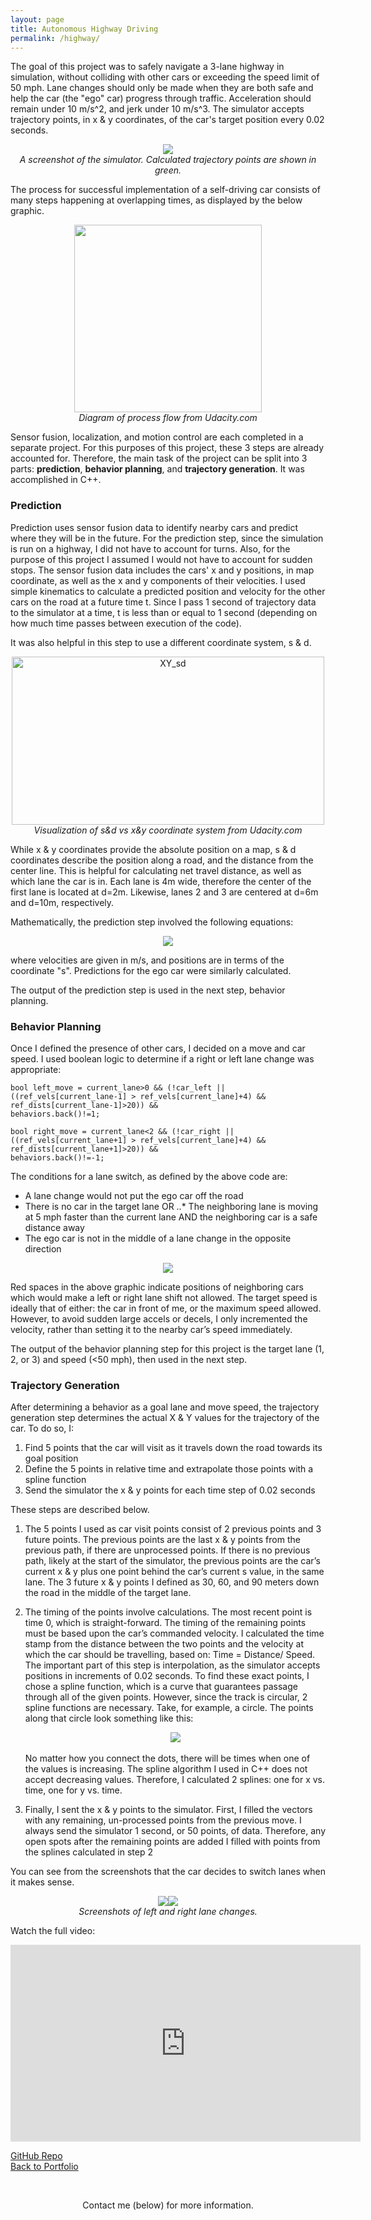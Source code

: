 ```yaml
---
layout: page
title: Autonomous Highway Driving
permalink: /highway/
---
```

The goal of this project was to safely navigate a 3-lane highway in simulation, without colliding with other cars or exceeding the speed limit of 50 mph. Lane changes should only be made when they are both safe and help the car (the "ego" car) progress through traffic. Acceleration should remain under 10 m/s^2, and jerk under 10 m/s^3. The simulator accepts trajectory points, in x & y coordinates, of the car's target position every 0.02 seconds.

<center><img src="https://i.ibb.co/LhpM5jD/HWDriving-Trajectory.png"></center>
<center><i>A screenshot of the simulator. Calculated trajectory points are shown in green.</i></center>

The process for successful implementation of a self-driving car consists of many steps happening at overlapping times, as displayed by the below graphic.

<center><img src="https://i.ibb.co/qJyNHLS/Process-overview.png" width="300"></center>
<center><i>Diagram of process flow from Udacity.com</i></center>

Sensor fusion, localization, and motion control are each completed in a separate project. For this purposes of this project, these 3 steps are already accounted for.
Therefore, the main task of the project can be split into 3 parts: <b>prediction</b>, <b>behavior planning</b>, and <b>trajectory generation</b>. It was accomplished in C++.

### Prediction
Prediction uses sensor fusion data to identify nearby cars and predict where they will be in the future. For the prediction step, since the simulation is run on a highway, I did not have to account for turns. Also, for the purpose of this project I assumed I would not have to account for sudden stops. The sensor fusion data includes the cars' x and y positions, in map coordinate, as well as the x and y components of their velocities. I used simple kinematics to calculate a predicted position and velocity for the other cars on the road at a future time t. Since I pass 1 second of trajectory data to the simulator at a time, t is less than or equal to 1 second (depending on how much time passes between execution of the code). 

It was also helpful in this step to use a different coordinate system, s & d. 

<center><img src="https://live.staticflickr.com/65535/47955424321_06b97d9469.jpg" width="500" height="269" alt="XY_sd"></center>
<center><i>Visualization of s&d vs x&y coordinate system from Udacity.com</i></center>

While x & y coordinates provide the absolute position on a map, s & d coordinates describe the position along a road, and the distance from the center line. This is helpful for calculating net travel distance, as well as which lane the car is in. Each lane is 4m wide, therefore the center of the first lane is located at d=2m. Likewise, lanes 2 and 3 are centered at d=6m and d=10m, respectively.

Mathematically, the prediction step involved the following equations:
<center><img src="https://live.staticflickr.com/65535/47955520731_3d1085bd24.jpg"></center>

where velocities are given in m/s, and positions are in terms of the coordinate "s". Predictions for the ego car were similarly calculated.

The output of the prediction step is used in the next step, behavior planning.

### Behavior Planning
Once I defined the presence of other cars, I decided on a move and car speed. I used boolean logic to determine if a right or left lane change was appropriate:

<code>bool left_move = current_lane>0 && (!car_left || ((ref_vels[current_lane-1] > ref_vels[current_lane]+4) && ref_dists[current_lane-1]>20)) && behaviors.back()!=1;</code>

<code>bool right_move = current_lane<2 && (!car_right || ((ref_vels[current_lane+1] > ref_vels[current_lane]+4) && ref_dists[current_lane+1]>20)) && behaviors.back()!=-1;</code>

The conditions for a lane switch, as defined by the above code are:
* A lane change would not put the ego car off the road
* There is no car in the target lane OR 
..* The neighboring lane is moving at 5 mph faster than the current lane AND the neighboring car is a safe distance away
* The ego car is not in the middle of a lane change in the opposite direction

<center><img src="https://i.ibb.co/YQ2XdFL/Behavior-Planning.jpg"></center>

Red spaces in the above graphic indicate positions of neighboring cars which would make a left or right lane shift not allowed. The target speed is ideally that of either: the car in front of me, or the maximum speed allowed. However, to avoid sudden large accels or decels, I only incremented the velocity, rather than setting it to the nearby car’s speed immediately.

The output of the behavior planning step for this project is the target lane (1, 2, or 3) and speed (<50 mph), then used in the next step.

### Trajectory Generation
After determining a behavior as a goal lane and move speed, the trajectory generation step determines the actual X & Y values for the trajectory of the car. To do so, I:

1. Find 5 points that the car will visit as it travels down the road towards its goal position
2. Define the 5 points in relative time and extrapolate those points with a spline function
3. Send the simulator the x & y points for each time step of 0.02 seconds

These steps are described below.

1. The 5 points I used as car visit points consist of 2 previous points and 3 future points. The previous points are the last x & y points from the previous path, if there are unprocessed points. If there is no previous path, likely at the start of the simulator, the previous points are the car’s current x & y plus one point behind the car’s current s value, in the same lane. The 3 future x & y points I defined as 30, 60, and 90 meters down the road in the middle of the target lane.

2. The timing of the points involve calculations. The most recent point is time 0, which is straight-forward. The timing of the remaining points must be based upon the car’s commanded velocity. I calculated the time stamp from the distance between the two points and the velocity at which the car should be travelling, based on: Time = Distance/ Speed. <br>The important part of this step is interpolation, as the simulator accepts positions in increments of 0.02 seconds. To find these exact points, I chose a spline function, which is a curve that guarantees passage through all of the given points. However, since the track is circular, 2 spline functions are necessary. Take, for example, a circle. The points along that circle look something like this:<br><center><img src="https://live.staticflickr.com/65535/47955659341_6a95600f12.jpg"></center><br>No matter how you connect the dots, there will be times when one of the values is increasing. The spline algorithm I used in C++ does not accept decreasing values. Therefore, I calculated 2 splines: one for x vs. time, one for y vs. time.

3. Finally, I sent the x & y points to the simulator. First, I filled the vectors with any remaining, un-processed points from the previous move. I always send the simulator 1 second, or 50 points, of data. Therefore, any open spots after the remaining points are added I filled with points from the splines calculated in step 2

You can see from the screenshots that the car decides to switch lanes when it makes sense.
<center><img src="https://i.ibb.co/THFCg5N/right-shift.png"><img src="https://i.ibb.co/WxKMPyM/left-shift.png"></center>
<center><i>Screenshots of left and right lane changes.</i></center>

Watch the full video:

<center><iframe width="560" height="315" src="https://www.youtube.com/embed/DQPjBo8q4xA" frameborder="0" allow="accelerometer; autoplay; encrypted-media; gyroscope; picture-in-picture" allowfullscreen></iframe></center>

[GitHub Repo](https://github.com/mmeyer95/Highway_Driving)<br>
[Back to Portfolio](https://meredithmeyer.info/)

<br><center>Contact me (below) for more information.</center>
